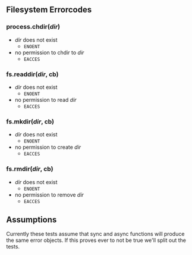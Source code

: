 Filesystem Errorcodes
---------------------

### process.chdir(_dir_)

  * _dir_ does not exist
    * `ENOENT`
  * no permission to chdir to _dir_
    * `EACCES`

### fs.readdir(_dir_, cb)

  * _dir_ does not exist
    * `ENOENT`
  * no permission to read _dir_
    * `EACCES`

### fs.mkdir(_dir_, cb)

  * _dir_ does not exist
    * `ENOENT`
  * no permission to create _dir_
    * `EACCES`

### fs.rmdir(_dir_, cb)

  * _dir_ does not exist
    * `ENOENT`
  * no permission to remove _dir_
    * `EACCES`

Assumptions
-----------

Currently these tests assume that sync and async functions will produce the
same error objects.  If this proves ever to not be true we'll split out the
tests.
